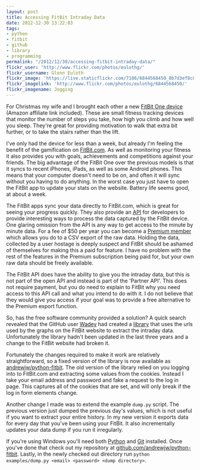 ```yaml
---
layout: post
title: Accessing FitBit Intraday Data
date: 2012-12-30 13:22:03
tags:
- python
- fitbit
- github
- library
- programming
permalink: "/2012/12/30/accessing-fitbit-intraday-data/"
flickr_user: 'http://www.flickr.com/photos/eulothg/'
flickr_username: Glenn Euloth
flickr_image: 'https://live.staticflickr.com/7186/6844568450_8b7d3ef8c8_w.jpg'
flickr_imagelink: 'http://www.flickr.com/photos/eulothg/6844568450/'
flickr_imagename: Jogging
---
```

For Christmas my wife and I brought each other a new [FitBit One
device](http://www.amazon.co.uk/gp/product/B0096NXKAE/ref=as_li_tf_tl?ie=UTF8&tag=indiegicouk-21&linkCode=as2&camp=1634&creative=6738&creativeASIN=B0096NXKAE)
(Amazon affiliate link included). These are small fitness tracking devices that monitor the number of steps
you take, how high you climb and how well you sleep. They're great for providing motivation to walk that extra
bit further, or to take the stairs rather than the lift.

I've only had the device for less than a week, but already I'm feeling the benefit of the gamification on
[FitBit.com](http://www.fitbit.com). As well as monitoring your fitness it also provides you with goals,
achievements and competitions against your friends. The big advantage of the FitBit One over the previous
models is that it syncs to recent iPhones, iPads, as well as some Android phones. This means that your
computer doesn't need to be on, and often it will sync without you having to do anything. In the worst case
you just have to open the FitBit app to update your stats on the website. Battery life seems good, at about a
week.

The FitBit apps sync your data directly to FitBit.com, which is great for seeing your progress quickly. They
also provide an [API](https://wiki.fitbit.com/display/API/Fitbit+API) for developers to provide interesting
ways to process the data captured by the FitBit device. One glaring omission from the API is any way to get
access to the minute by minute data. For a fee of $50 per year you can become a [Premium
member](http://www.fitbit.com/premium/export) which allows you do to a CSV export of the raw data. Holding the
data, collected by a user hostage is deeply suspect and FitBit should be ashamed of themselves for making this
a paid for feature. I have no problem with the rest of the features in the Premium subscription being paid
for, but your own raw data should be freely available.
<!--more-->

The FitBit API does have the ability to give you the intraday data, but this is not part of the open API and
instead is part of the 'Partner API'. This does not require payment, but you do need to explain to FitBit why
you need access to this API call and what you intend to do with it. I do not believe that they would give you
access if your goal was to provide a free alternative to the Premium export function.

So, has the free software community provided a solution? A quick search revealed that the GitHub user
[Wadey](https://github.com/wadey) had created a [library](https://github.com/wadey/python-fitbit) that uses
the urls used by the graphs on the FitBit website to extract the intraday data. Unfortunately the library
hadn't been updated in the last three years and a change to the FitBit website had broken it.

Fortunately the changes required to make it work are relatively straightforward, so a fixed version of the
library is now available as [andrewjw/python-fitbit](https://github.com/andrewjw/python-fitbit). The old
version of the library relied on you logging into to FitBit.com and extracting some values from the cookies.
Instead I take your email address and password and fake a request to the log in page. This captures all of the
cookies that are set, and will only break if the log in form elements change.

Another change I made was to extend the example `dump.py` script. The previous version just dumped the
previous day's values, which is not useful if you want to extract your entire history. In my new version it
exports data for every day that you've been using your FitBit. It also incrementally updates your data dump if
you run it irregularly.

If you're using Windows you'll need both [Python](http://www.python.org) and [Git](http://windows.github.com/)
installed. Once you've done that check out my repository at
[github.com/andrewjw/python-fitbit](https://github.com/andrewjw/python-fitbit). Lastly, in the newly checked
out directory run `python examples/dump.py <email> <password> <dump directory>`.
